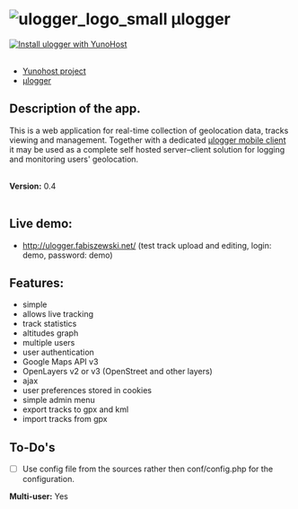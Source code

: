 # ![ulogger_logo_small](https://cloud.githubusercontent.com/assets/3366666/24080878/0288f046-0ca8-11e7-9ffd-753e5c417756.png) μlogger
[![Install ulogger with YunoHost](https://install-app.yunohost.org/install-with-yunohost.png)](https://install-app.yunohost.org/?app=ulogger) <br><br>

- [Yunohost project](https://yunohost.org)
- [μlogger](https://github.com/bfabiszewski/ulogger-server)

## Description of the app.
This is a web application for real-time collection of geolocation data, tracks viewing and management. Together with a dedicated [μlogger mobile client](https://github.com/bfabiszewski/ulogger-android) it may be used as a complete self hosted server–client solution for logging and monitoring users' geolocation.<br><br>

<strong>Version:</strong> 0.4 <br><br>

## Live demo:
- http://ulogger.fabiszewski.net/ (test track upload and editing, login: demo, password: demo)

## Features:
- simple
- allows live tracking
- track statistics
- altitudes graph
- multiple users
- user authentication
- Google Maps API v3
- OpenLayers v2 or v3 (OpenStreet and other layers)
- ajax
- user preferences stored in cookies
- simple admin menu
- export tracks to gpx and kml
- import tracks from gpx

## To-Do's
- [ ] Use config file from the sources rather then conf/config.php for the configuration.

**Multi-user:** Yes
